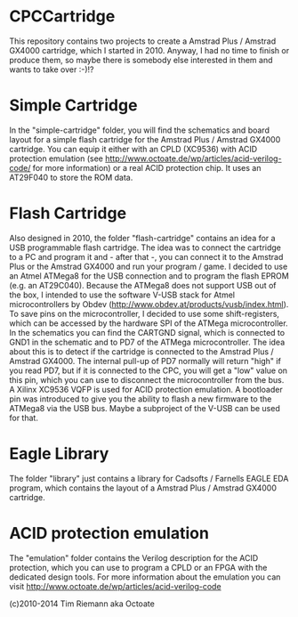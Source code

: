 CPCCartridge
============

This repository contains two projects to create a Amstrad Plus / Amstrad GX4000 cartridge, which
I started in 2010. Anyway, I had no time to finish or produce them, so maybe there is somebody
else interested in them and wants to take over :-)!?


Simple Cartridge
================

In the "simple-cartridge" folder, you will find the schematics and board layout for a simple flash
cartridge for the Amstrad Plus / Amstrad GX4000 cartridge. You can equip it either with an CPLD
(XC9536) with ACID protection emulation (see http://www.octoate.de/wp/articles/acid-verilog-code/
for more information) or a real ACID protection chip. It uses an AT29F040 to store the ROM data.


Flash Cartridge
===============

Also designed in 2010, the folder "flash-cartridge" contains an idea for a USB programmable flash
cartridge. The idea was to connect the cartridge to a PC and program it and - after that -, you can
connect it to the Amstrad Plus or the Amstrad GX4000 and run your program / game.
I decided to use an Atmel ATMega8 for the USB connection and to program the flash EPROM (e.g. an
AT29C040). Because the ATMega8 does not support USB out of the box, I intended to use the software 
V-USB stack for Atmel microcontrollers by Obdev (http://www.obdev.at/products/vusb/index.html). To
save pins on the microcontroller, I decided to use some shift-registers, which can be accessed by
the hardware SPI of the ATMega microcontroller.
In the schematics you can find the CARTGND signal, which is connected to GND1 in the schematic and to
PD7 of the ATMega microcontroller. The idea about this is to detect if the cartridge is connected
to the Amstrad Plus / Amstrad GX4000. The internal pull-up of PD7 normally will return "high" if
you read PD7, but if it is connected to the CPC, you will get a "low" value on this pin, which you
can use to disconnect the microcontroller from the bus.
A Xilinx XC9536 VQFP is used for ACID protection emulation.
A bootloader pin was introduced to give you the ability to flash a new firmware to the ATMega8 via
the USB bus. Maybe a subproject of the V-USB can be used for that.


Eagle Library
=============

The folder "library" just contains a library for Cadsofts / Farnells EAGLE EDA program, which contains
the layout of a Amstrad Plus / Amstrad GX4000 cartridge.


ACID protection emulation
=========================

The "emulation" folder contains the Verilog description for the ACID protection, which you can use
to program a CPLD or an FPGA with the dedicated design tools. For more information about the emulation
you can visit http://www.octoate.de/wp/articles/acid-verilog-code


(c)2010-2014 Tim Riemann aka Octoate